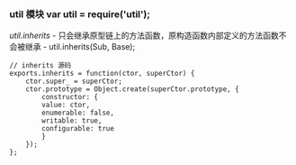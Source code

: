 ### util 模块 var util = require('util');
*util.inherits*
    - 只会继承原型链上的方法函数，原构造函数内部定义的方法函数不会被继承
    - util.inherits(Sub, Base);
```
// inherits 源码
exports.inherits = function(ctor, superCtor) {
    ctor.super_ = superCtor;
    ctor.prototype = Object.create(superCtor.prototype, {
        constructor: {
        value: ctor,
        enumerable: false,
        writable: true,
        configurable: true
        }
    });
};
```